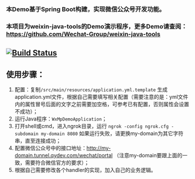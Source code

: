 ### 本Demo基于Spring Boot构建，实现微信公众号开发功能。
### 本项目为weixin-java-tools的Demo演示程序，更多Demo请查阅：https://github.com/Wechat-Group/weixin-java-tools

[![Build Status](https://travis-ci.org/Wechat-Group/weixin-java-mp-demo-springboot.svg?branch=master)](https://travis-ci.org/Wechat-Group/weixin-java-mp-demo-springboot)
-----------------------

## 使用步骤：
1. 配置：复制`/src/main/resources/application.yml.template` 生成application.yml文件，根据自己需要填写相关配置（需要注意的是：yml文件内的属性冒号后面的文字之前需要加空格，可参考已有配置，否则属性会设置不成功）；	
1. 运行Java程序：`WxMpDemoApplication`；
1. 打开shell或cmd，进入ngrok目录，运行 `ngrok -config ngrok.cfg -subdomain my-domain 8080` 如果运行失败，请更换my-domain为其它字符串，直至连接成功；
1. 配置微信公众号中的接口地址：http://my-domain.tunnel.qydev.com/wechat/portal （注意my-domain要跟上面的一致，需要符合微信官方的要求）；
1. 根据自己需要修改各个handler的实现，加入自己的业务逻辑。
	
